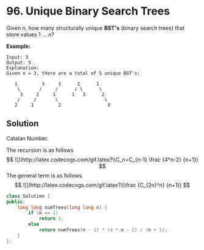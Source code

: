 # 96. Unique Binary Search Trees

Given *n*, how many structurally unique **BST's** (binary search trees) that store values 1 ... *n*?

**Example:**

```
Input: 3
Output: 5
Explanation:
Given n = 3, there are a total of 5 unique BST's:

   1         3     3      2      1
    \       /     /      / \      \
     3     2     1      1   3      2
    /     /       \                 \
   2     1         2                 3
```

## Solution

Catalan Number.

The recursion is as follows
$$
![](http://latex.codecogs.com/gif.latex?\\C_n=C_{n-1} \frac {4*n-2} {n+1})
$$
The general term is as follows
$$
![](http://latex.codecogs.com/gif.latex?\\\frac {C_{2n}^n} {n+1}) 
$$


```C++
class Solution {
public:
    long long numTrees(long long n) {
        if (n == 1)
            return 1;
        else 
            return numTrees(n - 1) * (4 * n - 2) / (n + 1);
    }
};
```

​     
